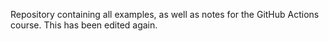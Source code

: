 Repository containing all examples, as well as notes for the GitHub Actions course. This has been edited again.
